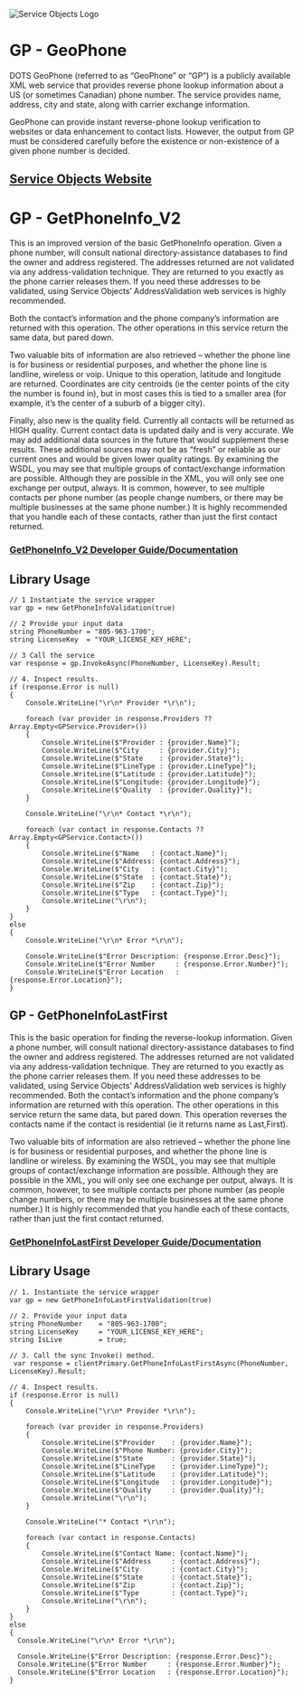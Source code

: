 ﻿![Service Objects Logo](https://www.serviceobjects.com/wp-content/uploads/2021/05/SO-Logo-with-TM.gif "Service Objects Logo")

# GP - GeoPhone 

DOTS GeoPhone (referred to as “GeoPhone” or “GP”) is a publicly available XML web service that provides reverse phone lookup information about a US (or sometimes Canadian) phone number. The service provides name, address, city and state, along with carrier exchange information.

GeoPhone can provide instant reverse-phone lookup verification to websites or data enhancement to contact lists. However, the output from GP must be considered carefully before the existence or non-existence of a given phone number is decided.

## [Service Objects Website](https://serviceobjects.com)

# GP - GetPhoneInfo_V2

This is an improved version of the basic GetPhoneInfo operation. Given a phone number, will consult national directory-assistance databases to find the owner and address registered. The addresses returned are not validated via any address-validation technique. They are returned to you exactly as the phone carrier releases them. If you need these addresses to be validated, using Service Objects’ AddressValidation web services is highly recommended. 

Both the contact’s information and the phone company’s information are returned with this operation. The other operations in this service return the same data, but pared down.

Two valuable bits of information are also retrieved – whether the phone line is for business or residential purposes, and whether the phone line is landline, wireless or voip. Unique to this operation, latitude and longitude are returned. Coordinates are city centroids (ie the center points of the city the number is found in), but in most cases this is tied to a smaller area (for example, it’s the center of a suburb of a bigger city).

Finally, also new is the quality field. Currently all contacts will be returned as HIGH quality. Current contact data is updated daily and is very accurate. We may add additional data sources in the future that would supplement these results. These additional sources may not be as “fresh” or reliable as our current ones and would be given lower quality ratings. By examining the WSDL, you may see that multiple groups of contact/exchange information are possible. Although they are possible in the XML, you will only see one exchange per output, always. It is common, however, to see multiple contacts per phone number (as people change numbers, or there may be multiple businesses at the same phone number.) It is highly recommended that you handle each of these contacts, rather than just the first contact returned.

### [GetPhoneInfo_V2 Developer Guide/Documentation](https://www.serviceobjects.com/docs/dots-geophone/gp-operations/gp-getphoneinfo_v2-recommended/)

## Library Usage

```
// 1 Instantiate the service wrapper
var gp = new GetPhoneInfoValidation(true)

// 2 Provide your input data
string PhoneNumber = "805-963-1700";
string LicenseKey  = "YOUR_LICENSE_KEY_HERE";

// 3 Call the service
var response = gp.InvokeAsync(PhoneNumber, LicenseKey).Result;

// 4. Inspect results.
if (response.Error is null)
{
    Console.WriteLine("\r\n* Provider *\r\n");

    foreach (var provider in response.Providers ?? Array.Empty<GPService.Provider>())
    {
        Console.WriteLine($"Provider : {provider.Name}");
        Console.WriteLine($"City     : {provider.City}");
        Console.WriteLine($"State    : {provider.State}");
        Console.WriteLine($"LineType : {provider.LineType}");
        Console.WriteLine($"Latitude : {provider.Latitude}");
        Console.WriteLine($"Longitude: {provider.Longitude}");
        Console.WriteLine($"Quality  : {provider.Quality}");
    }

    Console.WriteLine("\r\n* Contact *\r\n");

    foreach (var contact in response.Contacts ?? Array.Empty<GPService.Contact>())
    {
        Console.WriteLine($"Name   : {contact.Name}");
        Console.WriteLine($"Address: {contact.Address}");
        Console.WriteLine($"City   : {contact.City}");
        Console.WriteLine($"State  : {contact.State}");
        Console.WriteLine($"Zip    : {contact.Zip}");
        Console.WriteLine($"Type   : {contact.Type}");
        Console.WriteLine("\r\n");
    }
}
else
{
    Console.WriteLine("\r\n* Error *\r\n");

    Console.WriteLine($"Error Description: {response.Error.Desc}");
    Console.WriteLine($"Error Number     : {response.Error.Number}");
    Console.WriteLine($"Error Location   : {response.Error.Location}");
}
```

## GP - GetPhoneInfoLastFirst

This is the basic operation for finding the reverse-lookup information. Given a phone number, will consult national directory-assistance databases to find the owner and address registered. The addresses returned are not validated via any address-validation technique. They are returned to you exactly as the phone carrier releases them. If you need these addresses to be validated, using Service Objects’ AddressValidation web services is highly recommended. 
Both the contact’s information and the phone company’s information are returned with this operation. The other operations in this service return the same data, but pared down. This operation reverses the contacts name if the contact is residential (ie it returns name as Last,First).

Two valuable bits of information are also retrieved – whether the phone line is for business or residential purposes, and whether the phone line is landline or wireless. By examining the WSDL, you may see that multiple groups of contact/exchange information are possible. Although they are possible in the XML, you will only see one exchange per output, always. It is common, however, to see multiple contacts per phone number (as people change numbers, or there may be multiple businesses at the same phone number.) It is highly recommended that you handle each of these contacts, rather than just the first contact returned.

### [GetPhoneInfoLastFirst Developer Guide/Documentation](https://www.serviceobjects.com/docs/dots-geophone/gp-operations/gp-getphoneinfolastfirst/)

## Library Usage

```
// 1. Instantiate the service wrapper
var gp = new GetPhoneInfoLastFirstValidation(true)

// 2. Provide your input data
string PhoneNumber    = "805-963-1700";
string LicenseKey     = "YOUR_LICENSE_KEY_HERE";
string IsLive         = true;

// 3. Call the sync Invoke() method.
 var response = clientPrimary.GetPhoneInfoLastFirstAsync(PhoneNumber, LicenseKey).Result;

// 4. Inspect results.
if (response.Error is null)
{
    Console.WriteLine("\r\n* Provider *\r\n");

    foreach (var provider in response.Providers)
    {
        Console.WriteLine($"Provider    : {provider.Name}");
        Console.WriteLine($"Phone Number: {provider.City}");
        Console.WriteLine($"State       : {provider.State}");
        Console.WriteLine($"LineType    : {provider.LineType}");
        Console.WriteLine($"Latitude    : {provider.Latitude}");
        Console.WriteLine($"Longitude   : {provider.Longitude}");
        Console.WriteLine($"Quality     : {provider.Quality}");
        Console.WriteLine("\r\n");
    }

    Console.WriteLine("* Contact *\r\n");

    foreach (var contact in response.Contacts)
    {
        Console.WriteLine($"Contact Name: {contact.Name}");
        Console.WriteLine($"Address     : {contact.Address}");
        Console.WriteLine($"City        : {contact.City}");
        Console.WriteLine($"State       : {contact.State}");
        Console.WriteLine($"Zip         : {contact.Zip}");
        Console.WriteLine($"Type        : {contact.Type}");
        Console.WriteLine("\r\n");
    }
}
else
{
  Console.WriteLine("\r\n* Error *\r\n");

  Console.WriteLine($"Error Description: {response.Error.Desc}");
  Console.WriteLine($"Error Number     : {response.Error.Number}");
  Console.WriteLine($"Error Location   : {response.Error.Location}");
}
```